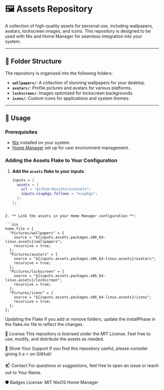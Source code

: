 # 🖼️ Assets Repository

A collection of high-quality assets for personal use, including wallpapers, avatars, lockscreen images, and icons. This repository is designed to be used with Nix and Home Manager for seamless integration into your system.

---

## 📂 Folder Structure

The repository is organized into the following folders:

- **`wallpapers/`**: A collection of stunning wallpapers for your desktop.
- **`avatars/`**: Profile pictures and avatars for various platforms.
- **`lockscreen/`**: Images optimized for lockscreen backgrounds.
- **`icons/`**: Custom icons for applications and system themes.

---

## 🚀 Usage

### Prerequisites
- [Nix](https://nixos.org/) installed on your system.
- [Home Manager](https://github.com/nix-community/home-manager) set up for user environment management.

### Adding the Assets Flake to Your Configuration

1. **Add the `assets` flake to your inputs**:
   ```nix
   inputs = {
     assets = {
       url = "github:Rouzihiro/assets";
       inputs.nixpkgs.follows = "nixpkgs";
     };
   };
```

2. ** Link the assets in your Home Manager configuration **:

```nix
home.file = {
  "Pictures/wallpapers" = {
    source = "${inputs.assets.packages.x86_64-linux.assets}/wallpapers";
    recursive = true;
  };
  "Pictures/avatars" = {
    source = "${inputs.assets.packages.x86_64-linux.assets}/avatars";
    recursive = true;
  };
  "Pictures/lockscreen" = {
    source = "${inputs.assets.packages.x86_64-linux.assets}/lockscreen";
    recursive = true;
  };
  "Pictures/icons" = {
    source = "${inputs.assets.packages.x86_64-linux.assets}/icons";
    recursive = true;
  };
};
```

Updating the Flake
If you add or remove folders, update the installPhase in the flake.nix file to reflect the changes.

📜 License
This repository is licensed under the MIT License. Feel free to use, modify, and distribute the assets as needed.

🌟 Show Your Support
If you find this repository useful, please consider giving it a ⭐️ on GitHub!

📬 Contact
For questions or suggestions, feel free to open an issue or reach out to Your Name.

🛡️ Badges
License: MIT
NixOS
Home Manager
